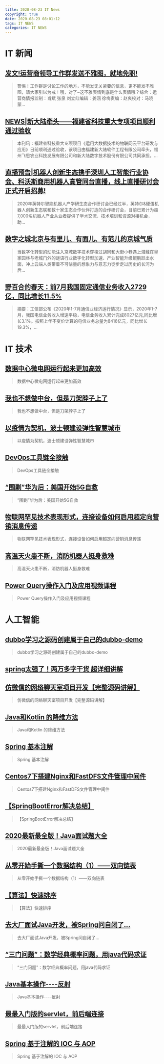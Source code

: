 ```yaml
---
title: 2020-08-23 IT News
copyright: true
date: 2020-08-23 08:01:12
tags: IT NEWS
categories: IT NEWS
---
```

# IT 新闻 
 ## [发文!运营商领导工作群发送不雅图，就地免职!](http://mp.weixin.qq.com/s?src=11&timestamp=1598139005&ver=2539&signature=OHBM1*AwZK70XNvLZDRl7bXKEAMQH*ufw951a0wDn6NsSCdf7rc9Mlnge0gfXOXKIOInirhYqADmP9YaBatZmV9aDKNYAc-4*geC4XDV1y-6DhVxI*bOms*fx6A5SQG8&new=1)
 > 警惕！工作群是讨论工作的地方，不能发无关紧要的信息，更不能发不雅图，请大家引以为戒！哦，对了~这不雅表情到底是什么表情哦？综合：运营商情报监制：肖斌 张泉 刘立红编辑：姜涵 徐梅责编：赵爽校对：马晓蒙...
 ## [NEWS|新大陆牵头——福建省科技重大专项项目顺利通过验收](http://mp.weixin.qq.com/s?src=11&timestamp=1598139005&ver=2539&signature=vGCHmqww9Iexqw8Qq9AwiZBU6D--gaWzqr4mIf*jmQb5XdW4qV-QSyQaFaBoGxw05ac87zwOjUa21aPBnVhjjvLaLDfaH-hmA3bHYUsjBepSTGBEXUtSXEvshGhDmM2x&new=1)
 > 本刊讯：福建省科技重大专项项目《运用大数据技术的物联网云平台研发与应用》日前顺利通过验收，该项目由福建新大陆软件工程有限公司牵头，福州飞思农业科技发展有限公司和新大陆数字技术股份有限公司共同承担。...
 ## [直播预告|机器人创新生态携手深圳人工智能行业协会、科沃斯商用机器人高管同台直播，线上直播研讨会正式开启招募!](http://mp.weixin.qq.com/s?src=11&timestamp=1598139005&ver=2539&signature=i7KADX*Oy2Ne-d1D4wqsD9ZmUsJ6coLqi51rJTnIiptEOSHJaI3umGOQXrqbrRuZldYTpC8fYv-b2*vQ-Q1RbbjnbjaCVtMJNBr6jNFmBXqhFQNh06G3BGVEo37q1zDn&new=1)
 > 2020年英特尔智能机器人产学研生态合作研讨会已经过半，英特尔&amp;硬蛋机器人创新生态联和数十家生态合作伙伴打造的合作研讨会，目前已累计为超7,000名机器人产业从业者提供了学术交流、技术培训和资源对接机会，助...
 ## [数字之城北京与有里儿、有面儿、有范儿的京城气质](http://mp.weixin.qq.com/s?src=11&timestamp=1598139005&ver=2539&signature=U6FDhMEVVHtmU34tN22N9F0y6*2E9AQWsqZdE2b7pwwVaNuSV318qHwMMkBRfHTnpFvP9oK-fLgVtMkLkgX3hNTuZ2nPA2lDO5qJq8HZVvw2QyBuZuGGGxoEclDWs1AZ&new=1)
 > 当数字化转型的动能注入京城数字技术穿梭过胡同和大街小巷遇上潜藏在皇家园林与老城门外的谜语行业数字化转型加速、产业智能升级鲲鹏跃出水面，冲上云端人类带着不可估量的想象力与意志力徒步走过历史的长河为后...
 ## [野百合的春天：前7月我国固定通信业务收入2729亿，同比增长11.5%](http://mp.weixin.qq.com/s?src=11&timestamp=1598139005&ver=2539&signature=BuzVcHCCIKLJM5YrThlC9voTu8v4AOvH2QGmsydfAo3wiFLFROdHN0bFWHWG4j47-Ej2o7Q*LJ9tKdFstNBh21i3nvS5lcJQ8nI-3kP4ZvzxSFmCgNpS3OGGGUEVs7Q0&new=1)
 > 摘要：工信部公布《2020年1-7月通信业经济运行情况》显示，2020年1-7月，我国电信业务收入增速平稳，电信业务收入累计完成8027亿元,同比增长3.1%。按照上年不变价计算的电信业务总量为8416亿元，同比增长19.3%，...
# IT 技术 
 ## [数据中心微电网运行起来更加高效](http://server.51cto.com/Datacenter-624298.htm)
 > 数据中心微电网运行起来更加高效
 ## [我也不想做中台，但是刀架脖子上了](http://developer.51cto.com/art/202008/624347.htm)
 > 我也不想做中台，但是刀架脖子上了
 ## [以疫情为契机，波士顿建设弹性智慧城市](http://www.cioage.com/art/202008/624286.htm)
 > 以疫情为契机，波士顿建设弹性智慧城市
 ## [DevOps工具链全接触](http://developer.51cto.com/art/202008/624296.htm)
 > DevOps工具链全接触
 ## [“围剿”华为后：美国开始5G自救](http://news.51cto.com/art/202008/624283.htm)
 > “围剿”华为后：美国开始5G自救
 ## [物联网罕见技术表现形式，连接设备如何启用超定向营销消息传递](http://iot.51cto.com/art/202008/624272.htm)
 > 物联网罕见技术表现形式，连接设备如何启用超定向营销消息传递
 ## [高温天火患不断，消防机器人挺身救难](http://ai.51cto.com/art/202008/624267.htm)
 > 高温天火患不断，消防机器人挺身救难
 ## [Power Query操作入门及应用视频课程](http://fellow.51cto.com/art/202007/622208.htm?qd=51ctojrzd)
 > Power Query操作入门及应用视频课程
# 人工智能 
 ## [dubbo学习之源码创建属于自己的dubbo-demo](https://blog.csdn.net/xuan_lu/article/details/108135513)
 > dubbo学习之源码创建属于自己的dubbo-demo
 ## [spring太强了！两万多字干货 超详细讲解](https://blog.csdn.net/qq_41464123/article/details/108118680)
 > 
 ## [仿微信的网络聊天室项目开发【完整源码讲解】](https://blog.csdn.net/weixin_44985880/article/details/108125876)
 > 仿微信的网络聊天室项目开发【完整源码讲解】
 ## [Java和Kotlin 的降维方法](https://blog.csdn.net/qq_40466900/article/details/108128566)
 > Java和Kotlin 的降维方法
 ## [Spring 基本注解](https://blog.csdn.net/Demo_Null/article/details/108116291)
 > Spring 基本注解
 ## [Centos7下搭建Nginx和FastDFS文件管理中间件](https://blog.csdn.net/qq_31510607/article/details/108107939)
 > Centos7下搭建Nginx和FastDFS文件管理中间件
 ## [【SpringBootError解决总结】](https://blog.csdn.net/MyxZxd/article/details/108149932)
 > 【SpringBootError解决总结】
 ## [2020最新最全版！Java面试题大全](https://blog.csdn.net/weixin_48655626/article/details/108098387)
 > 2020最新最全版！Java面试题大全
 ## [从零开始手撕一个数据结构（1）——双向链表](https://blog.csdn.net/Yuc0114/article/details/108153686)
 > 从零开始手撕一个数据结构（1）——双向链表
 ## [【算法】快速排序](https://blog.csdn.net/weixin_43469680/article/details/108122428)
 > 【算法】快速排序
 ## [去大厂面试Java开发，被Spring问自闭了...](https://blog.csdn.net/banzhuanhu/article/details/108078896)
 > 去大厂面试Java开发，被Spring问自闭了...
 ## [“三门问题”：数学经典概率问题，用java代码求证](https://blog.csdn.net/YG_Programmer/article/details/108147999)
 > “三门问题”：数学经典概率问题，用java代码求证
 ## [Java基本操作----反射](https://blog.csdn.net/weixin_45245455/article/details/108125060)
 > Java基本操作----反射
 ## [最最入门版的servlet，前后端连接](https://blog.csdn.net/qq_49249150/article/details/108113142)
 > 最最入门版的servlet，前后端连接
 ## [Spring 基于注解的 IOC 与 AOP](https://blog.csdn.net/Demo_Null/article/details/108140207)
 > Spring 基于注解的 IOC 与 AOP

    